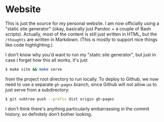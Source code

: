 # Website

This is just the source for my personal website. I am now officially
using a "static site generator" (okay, basically just Pandoc + a couple
of Bash scripts). Actually, most of the content is still just written in
HTML, but the `/thoughts` are written in Markdown. (This is mostly to
support nice things like code highlighting.)

I don't know why you'd want to run my "static site generator", but just
in case _I_ forget how this all works, it's just

``` bash
$ make site && make serve
```

from the project root directory to run locally. To deploy to Github, we
now need to use a separate `gh-pages` branch, since Github will not
allow us to just serve from a subdirectory:

``` bash
$ git subtree push --prefix dist origin gh-pages
```

I don't think there's anything particularly embarrassing in the commit history, so definitely don't bother looking.

